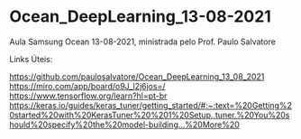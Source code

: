 # Ocean_DeepLearning_13-08-2021
Aula Samsung Ocean 13-08-2021, ministrada pelo Prof. Paulo Salvatore

Links Úteis:

https://github.com/paulosalvatore/Ocean_DeepLearning_13_08_2021
https://miro.com/app/board/o9J_l2j6jos=/
https://www.tensorflow.org/learn?hl=pt-br
https://keras.io/guides/keras_tuner/getting_started/#:~:text=%20Getting%20started%20with%20KerasTuner%20%201%20Setup.,tuner.%20You%20should%20specify%20the%20model-building...%20More%20
